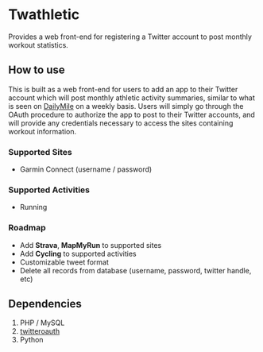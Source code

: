 Twathletic
==========

Provides a web front-end for registering a Twitter account to post monthly workout statistics.


How to use
----------

This is built as a web front-end for users to add an app to their Twitter account which will post monthly athletic activity summaries, similar to what is seen on [DailyMile](http://www.dailymile.com/) on a weekly basis. Users will simply go through the OAuth procedure to authorize the app to post to their Twitter accounts, and will provide any credentials necessary to access the sites containing workout information.

### Supported Sites

 - Garmin Connect (username / password)

### Supported Activities

 - Running

### Roadmap

 - Add **Strava**, **MapMyRun** to supported sites
 - Add **Cycling** to supported activities
 - Customizable tweet format
 - Delete all records from database (username, password, twitter handle, etc)

Dependencies
------------

 1. PHP / MySQL
 2. [twitteroauth](https://github.com/abraham/twitteroauth)
 3. Python